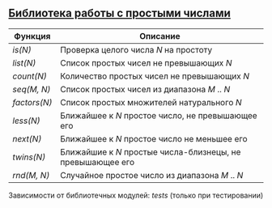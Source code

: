 ## [Библиотека работы с простыми числами](../libs/primes.erl)
|Функция|Описание|  
|-------------------|------------------------------------------------------------|  
|*is(N)*| Проверка целого числа *N* на простоту|  
|*list(N)*| Список простых чисел не превышающих *N* |  
|*count(N)*| Количество простых чисел не превышающих *N*|  
|*seq(M, N)*| Список простых чисел из диапазона *M* .. *N*|  
|*factors(N)*| Список простых множителей натурального *N*|  
|*less(N)*| Ближайшее к *N* простое число, не превышающее его|  
|*next(N)*| Ближайшее к *N* простое число не меньшее его|  
|*twins(N)*| Ближайшие к *N* простые числа-близнецы, не превышающее его|  
|*rnd(M, N)*| Случайное простое число из диапазона *M* .. *N*|  

Зависимости от библиотечных модулей: *tests* (только при тестировании)
